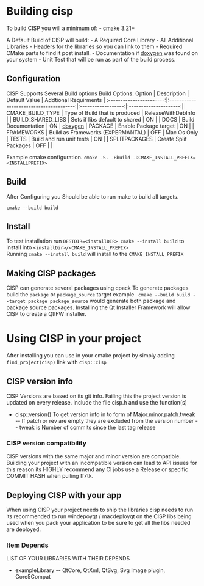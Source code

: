 # Building cisp

To build CISP you will a minimum of:
    - [cmake] 3.21+


A Default Build of CISP will build:
     - A Required Core Library
     - All Additional Libraries
     - Headers for the libraries so you can link to them
     - Required CMake parts to find it post install.
     - Documentation if [doxygen] was found on your system
     - Unit Test that will be run as part of the build process.

## Configuration
CISP Supports Several Build options
Build Options:
         Option          |            Description                  |   Default Value    | Addtional Requirments |
:-----------------------:|:---------------------------------------:|:------------------:|:---------------------:|
CMAKE_BUILD_TYPE         | Type of Build that is produced          | ReleaseWithDebInfo | |
BUILD_SHARED_LIBS        | Sets if libs default to shared          | ON                 | |
DOCS                     | Build Documentation                     | ON                 | [doxygen] |
PACKAGE                  | Enable Package target                   | ON                 | |
FRAMEWORKS               | Build as Frameworks (EXPERMANTAL)       | OFF                | Mac Os Only |
TESTS                    | Build and run unit tests                | ON                 | |
SPLITPACKAGES            | Create Split Packages                   | OFF                | |

Example cmake configuration.
`cmake -S. -Bbuild -DCMAKE_INSTALL_PREFIX=<INSTALLPREFIX>`

## Build
After Configuring you Should be able to run make to build all targets.

`cmake --build build`

## Install
 To test installation run `DESTDIR=<installDIR> cmake --install build` to install into `<installDir>/<CMAKE_INSTALL_PREFIX>` <br>
 Running `cmake --install build` will install to the `CMAKE_INSTALL_PREFIX`

## Making CISP packages
 CISP can generate several packages using cpack
 To generate packages build the `package` or `package_source` target
 example ` cmake --build build --target package package_source` would generate both package and package source packages.
 Installing the Qt Installer Framework will allow CISP to create a QtIFW installer.
 
# Using CISP in your project

After installing you can use in your cmake project by simply adding 
`find_project(cisp)` link with `cisp::cisp`

## CISP version info
 CISP Versions are based on its git info. Failing this the project version is updated on every release.
 include the file cisp.h and use the function(s)
  - cisp::version() To get version info in to form of Major.minor.patch.tweak
   -- If patch or rev are empty they are excluded from the version number
   -- tweak is Number of commits since the last tag release

### CISP version compatibility
 CISP versions with the same major and minor version are compatible. Building your project with an incompatible version can lead to API issues for this reason its HIGHLY recommend any CI jobs use a Release or specific COMMIT HASH when pulling ff7tk.

## Deploying CISP with your app
 When using CISP your project needs to ship the libraries cisp needs to run its recommended to run windepoyqt / macdeployqt on the CISP libs being used when you pack your application to be sure to get all the libs needed are deployed.
 
### Item Depends
LIST OF YOUR LIBRARIES WITH THEIR DEPENDS 
  - exampleLibrary
    -- QtCore, QtXml, QtSvg, Svg Image plugin, Core5Compat
  

[doxygen]:http://www.stack.nl/~dimitri/doxygen/
[cmake]:https://cmake.org/
